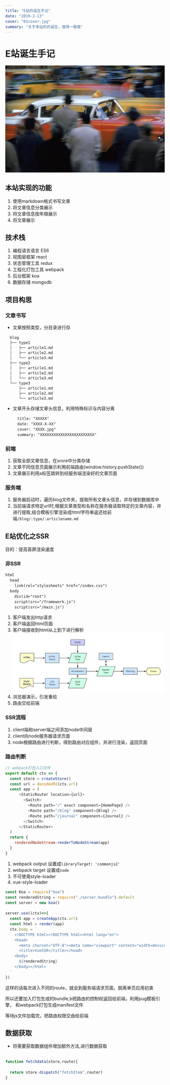 ```yaml
---
title: "E站的诞生手记"
date: "2019-2-13"
cover: "01cover.jpg"
summary: "关于本站的的诞生，值得一看哦"
---
```


# E站诞生手记

![image](01cover.jpg)

## 本站实现的功能

1. 使用markdown格式书写文章
2. 将文章信息分类展示
3. 将文章信息按年限展示
4. 将文章展示

## 技术栈

1. 编程语言语言 ES6
2. 视图层框架 react
3. 状态管理工具 redux
4. 工程化打包工具 webpack
5. 后台框架 koa
6. 数据存储 mongodb

## 项目构思

### 文章书写

- 文章按照类型，分目录进行存

```dir
  blog
  ├── type1
  │   ├── article1.md
  │   ├── article2.md
  │   └── article3.md
  ├── type2
  │   ├── article1.md
  │   ├── article2.md
  │   └── article3.md
  └── type3
      ├── article1.md
      ├── article2.md
      └── article3.md
```

- 文章开头存储文章头信息，利用特殊标识与内容分离

  ```html
    title: "XXXXX"
    date: "XXXX-X-XX"
    cover: "XXXX.jpg"
    summary: "XXXXXXXXXXXXXXXXXXXXXXXX"
  ```

### 前端

1. 获取全部文章信息，在srore中分类存储
2. 文章不同信息页面展示利用前端路由(window.history.pushState())
3. 文章展示利用a标签跳转到经服务端渲染好的文章页面

### 服务端

1. 服务器启动时，遍历blog文件夹，提取所有文章头信息，并存储到数据库中
2. 当前端请求特定url时,根据文章类型和名称在服务器读取特定的文章内容，并进行提取,结合模板引擎渲染成html字符串返还给前端`/blog/:type/:articlename.md`

## E站优化之SSR

目的：提高首屏渲染速度

### 非SSR

```html
html
  head
    link(rel="stylesheets" href="/index.css")
  body
    div(id="root")
    script(src="/framework.js")
    script(src="/main.js")
```

1. 客户端发出http请求
2. 客户端返回html页面
3. 客户端接收到html从上到下进行解析
![image](browser.jpg)
4. 浏览器演示，引发重绘
5. 路由交给前端

### SSR流程

1. client端和server端之间添加node中间层
2. client向node服务器请求页面
3. node根据路由进行判断，得到路由对应组件，并进行渲染，返回页面

### 路由判断

````javascript
// webpack打包入口文件
export default ctx => {
  const store = createStore()
  const url = decodeURI(ctx.url)
  const app = (
      <StaticRouter location={url}>
        <Switch>
          <Route path="/" exact component={HomePage} />
          <Route path="/blog" component={Blog} />
          <Route path="/journal" component={Journal} />
        </Switch>
      </StaticRouter>
  )
  return {
    renderedNodeStream:renderToNodeStream(app)
  }
}
````

1. webpack output 设置成`libraryTarget: 'commonjs2'`
2. webpack target 设置成`node`
3. 不可使用style-loader
4. vue-style-loader

```javascript
const Koa = require("koa")
const renderedString = require("./server.bundle").default
const server = new koa()

server.use((ctx)=>{
  const app = createApp(ctx.url)
  const html = render(app)
  ctx.body = `
    <!DOCTYPE html><!DOCTYPE html><html lang="en">
    <head>
      <meta charset="UTF-8"><meta name="viewport" content="width=device-width, initial-scale=1.0">
      <title>VueSSR</title></head>
    <body>
      ${renderedString}
    </body></html>
  `
})
```

这样的话每次进入不同的route，就会到服务端请求页面，脱离单页应用初衷

所以还要加入打包生成的bundle,b把路由的控制权返回给前端，利用pug模板引擎，
和webpack打包生成manifest文件

等待js文件加载完，把路由权限交由给前端

## 数据获取

- 将需要获取数据组件增加额外方法,进行数据获取

```js

function fetchdata(store,route){

  return store.dispatch("fetchItem",router)
}

```